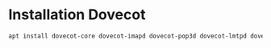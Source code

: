 # Installation Dovecot

```bash
apt install dovecot-core dovecot-imapd dovecot-pop3d dovecot-lmtpd dovecot-ldap
```
